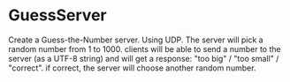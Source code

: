 # GuessServer
Create a Guess-the-Number server. Using UDP. The server will pick a random number
from 1 to 1000. clients will be able to send a number to the server (as a UTF-8 string)
and will get a response: "too big" / "too small" / "correct". if correct, the server will choose
another random number.
